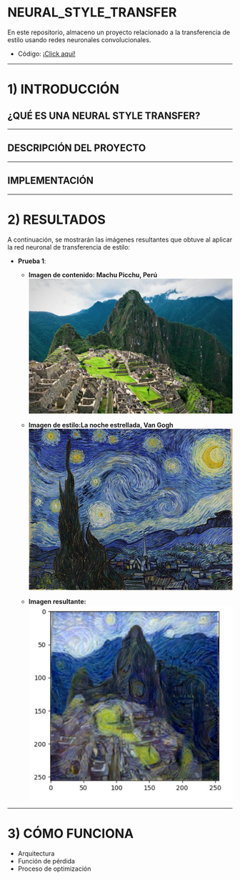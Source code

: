 # NEURAL_STYLE_TRANSFER
En este repositorio, almaceno un proyecto relacionado a la transferencia de estilo usando redes neuronales convolucionales.

- Código: [¡Click aquí!](./NeuralStyleTransfer_FromScratch.ipynb)

-----
# 1) INTRODUCCIÓN
## ¿QUÉ ES UNA NEURAL STYLE TRANSFER?


----
## DESCRIPCIÓN DEL PROYECTO

----

## IMPLEMENTACIÓN

----
# 2) RESULTADOS
A continuación, se mostrarán las imágenes resultantes que obtuve al aplicar la red neuronal de transferencia de estilo:
- **Prueba 1**:
    - **Imagen de contenido: Machu Picchu, Perú**
    ![MachuPicchu](https://github.com/DianaMLlamocaZ/NEURAL_STYLE_TRANSFER/blob/main/IMAGENES/machu_picchu.jpg)

  - **Imagen de estilo:La noche estrellada, Van Gogh**
    ![ImagenEstilo](https://github.com/DianaMLlamocaZ/NEURAL_STYLE_TRANSFER/blob/main/IMAGENES/style.jpg)

  - **Imagen resultante:**
    ![ImagenResultante](https://github.com/DianaMLlamocaZ/NEURAL_STYLE_TRANSFER/blob/main/IMAGENES/ResultadoFinal1.JPG)


----
# 3) CÓMO FUNCIONA
* Arquitectura
* Función de pérdida
* Proceso de optimización

